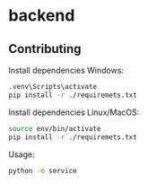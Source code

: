 # backend

## Contributing

Install dependencies Windows:

```bash
.venv\Scripts\activate
pip install -r ./requiremets.txt
```

Install dependencies Linux/MacOS:

```bash
source env/bin/activate
pip install -r ./requiremets.txt
```

Usage:

```bash
python -m service
```
